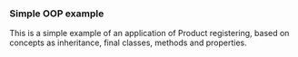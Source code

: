 ### Simple OOP example

This is a simple example of an application of Product registering, based on concepts as
inheritance, final classes, methods and properties.